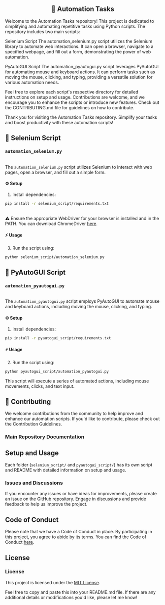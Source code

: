 <div align="center">
 <h2> 🤖 Automation Tasks
 </h2>
 </div>

Welcome to the Automation Tasks repository! This project is dedicated to simplifying and automating repetitive tasks using Python scripts. The repository includes two main scripts:

Selenium Script
The automation_selenium.py script utilizes the Selenium library to automate web interactions. It can open a browser, navigate to a specified webpage, and fill out a form, demonstrating the power of web automation.

PyAutoGUI Script
The automation_pyautogui.py script leverages PyAutoGUI for automating mouse and keyboard actions. It can perform tasks such as moving the mouse, clicking, and typing, providing a versatile solution for various automation needs.

Feel free to explore each script's respective directory for detailed instructions on setup and usage. Contributions are welcome, and we encourage you to enhance the scripts or introduce new features. Check out the CONTRIBUTING.md file for guidelines on how to contribute.

Thank you for visiting the Automation Tasks repository. Simplify your tasks and boost productivity with these automation scripts!

## 🚀 Selenium Script

### `automation_selenium.py`

<br> The `automation_selenium.py` script utilizes Selenium to interact with web pages, open a browser, and fill out a simple form.

#### ⚙️ Setup

 1. Install dependencies:

   ```bash
   pip install -r selenium_script/requirements.txt
   ```

 <br> ⚠️ Ensure the appropriate WebDriver for your browser is installed and in the PATH. You can download ChromeDriver [here](https://sites.google.com/chromium.org/driver/).

 #### ⚡️ Usage

3. Run the script using:

```bash
python selenium_script/automation_selenium.py
```

## 🚀 PyAutoGUI Script


### `automation_pyautogui.py`
<br> The `automation_pyautogui.py` script employs PyAutoGUI to automate mouse and keyboard actions, including moving the mouse, clicking, and typing.

#### ⚙️ Setup

1. Install dependencies:

```bash
pip install -r pyautogui_script/requirements.txt
```

#### ⚡️ Usage

2. Run the script using:

```bash
python pyautogui_script/automation_pyautogui.py
```

This script will execute a series of automated actions, including mouse movements, clicks, and text input.

## 🚨 Contributing

We welcome contributions from the community to help improve and enhance our automation scripts. If you'd like to contribute, please check out the Contribution Guidelines.

### Main Repository Documentation

## Setup and Usage

Each folder (`selenium_script/` and `pyautogui_script/`) has its own script and README with detailed information on setup and usage.

### Issues and Discussions

If you encounter any issues or have ideas for improvements, please create an issue on the GitHub repository. Engage in discussions and provide feedback to help us improve the project.

## Code of Conduct

Please note that we have a Code of Conduct in place. By participating in this project, you agree to abide by its terms. You can find the Code of Conduct [here](CODE_OF_CONDUCT.md).

## License

### License

This project is licensed under the [MIT License](https://opensource.org/licenses/MIT).


Feel free to copy and paste this into your README.md file. If there are any additional details or modifications you'd like, please let me know!
